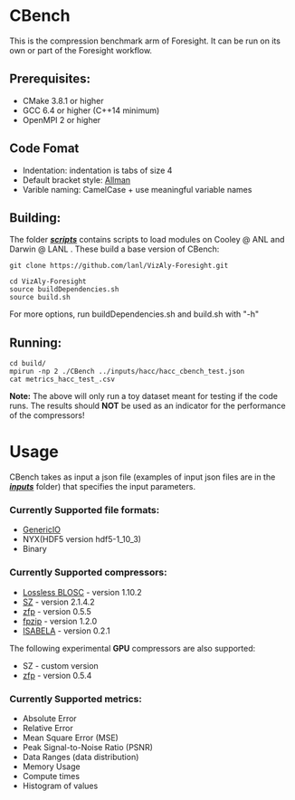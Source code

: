 # CBench
This is the compression benchmark arm of Foresight. It can be run on its own or part of the Foresight workflow.

## Prerequisites:
* CMake 3.8.1 or higher
* GCC 6.4 or higher (C++14 minimum)
* OpenMPI 2 or higher


## Code Fomat
* Indentation: indentation is tabs of size 4
* Default bracket style: [Allman](https://en.wikipedia.org/wiki/Indentation_style#Allman_style)
* Varible naming: CamelCase + use meaningful variable names


## Building:
The folder **[_scripts_](scripts)** contains scripts to load modules on Cooley @ ANL and Darwin @ LANL . These build a base version of CBench:
```
git clone https://github.com/lanl/VizAly-Foresight.git

cd VizAly-Foresight
source buildDependencies.sh 
source build.sh
```

For more options, run buildDependencies.sh and build.sh with  "-h" 


## Running:
```
cd build/
mpirun -np 2 ./CBench ../inputs/hacc/hacc_cbench_test.json
cat metrics_hacc_test_.csv
```
**Note:**  The above will only run a toy dataset meant for testing if the code runs. The results should **NOT** be used as an indicator for the performance of the compressors!


# Usage
CBench takes as input a json file (examples of input json files are in the **_[inputs](inputs)_** folder) that specifies the input parameters.

### Currently Supported file formats:
* [GenericIO](https://trac.alcf.anl.gov/projects/genericio)
* NYX(HDF5 version hdf5-1_10_3) 
* Binary

### Currently Supported compressors:
* [Lossless BLOSC](http://blosc.org/) - version 1.10.2
* [SZ](https://collab.cels.anl.gov/display/ESR/SZ) - version 2.1.4.2
* [zfp](https://computation.llnl.gov/projects/floating-point-compression) - version 0.5.5
* [fpzip](https://computation.llnl.gov/projects/floating-point-compression) - version 1.2.0
* [ISABELA](http://freescience.org/cs/ISABELA/ISABELA.html) - version 0.2.1

The following experimental **GPU** compressors are also supported:
* SZ - custom version
* [zfp](https://github.com/LLNL/zfp.git) - version 0.5.4


### Currently Supported metrics:
* Absolute Error
* Relative Error
* Mean Square Error (MSE)
* Peak Signal-to-Noise Ratio (PSNR)
* Data Ranges (data distribution)
* Memory Usage
* Compute times
* Histogram of values
